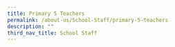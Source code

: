 ```yaml
---
title: Primary 5 Teachers
permalink: /about-us/School-Staff/primary-5-teachers
description: ""
third_nav_title: School Staff
---
```

